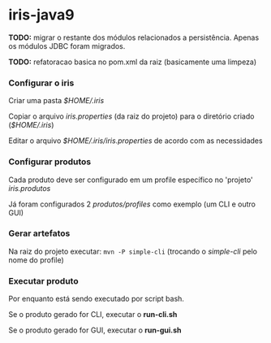 # iris-java9

__TODO:__ migrar o restante dos módulos relacionados a persistência. Apenas os módulos JDBC foram migrados.

__TODO:__ refatoracao basica no pom.xml da raiz (basicamente uma limpeza)

### Configurar o iris

Criar uma pasta _$HOME/.iris_

Copiar o arquivo _iris.properties_ (da raiz do projeto) para o diretório criado (_$HOME/.iris_)

Editar o arquivo _$HOME/.iris/iris.properties_ de acordo com as necessidades

### Configurar produtos

Cada produto deve ser configurado em um profile específico no 'projeto' _iris.produtos_

Já foram configurados 2 _produtos/profiles_ como exemplo (um CLI e outro GUI)


### Gerar artefatos

Na raiz do projeto executar: `mvn -P simple-cli` (trocando o _simple-cli_ pelo nome do profile)


### Executar produto

Por enquanto está sendo executado por script bash.

Se o produto gerado for CLI, executar o __run-cli.sh__

Se o produto gerado for GUI, executar o __run-gui.sh__
 
